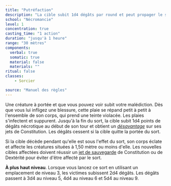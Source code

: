 ```yaml
---
title: "Putréfaction"
description: "La cible subit 1d4 dégâts par round et peut propager le sort si elle meurt."
school: "Nécromancie"
level: 1
concentration: true
casting_time: "1 action"
duration: "jusqu'à 1 heure"
range: "30 mètres"
components:
  verbal: true
  somatic: true
  material: false
  materials: ""
ritual: false
classes:
    - Sorcier

source: "Manuel des règles"
---
```

Une créature à portée et que vous pouvez voir subit votre malédiction. Dès que vous lui infligez une blessure, cette plaie se répand petit à petit à l'ensemble de son corps, qui prend une teinte violacée. Les plaies s'infectent et suppurent. Jusqu'à la fin du sort, la cible subit 1d4 points de dégâts nécrotique au début de son tour et obtient un [_désavantage_](/utiliser-les-caracteristiques/#avantage-et-desavantage) sur ses jets de Constitution. Les dégâts cessent si la cible quitte la portée du sort.

Si la cible décède pendant qu'elle est sous l'effet du sort, son corps éclate et affecte les créatures situées à 1,50 mètre ou moins d'elle. Les nouvelles cibles affectées doivent réussir un [jet de sauvegarde](/utiliser-les-caracteristiques/#jets-de-sauvegarde) de Constitution ou de Dextérité pour éviter d'être affecté par le sort.

**À plus haut niveau**. Lorsque vous lancez ce sort en utilisant un emplacement de niveau 3, les victimes subissent 2d4 dégâts. Les dégâts passent à 3d4 au niveau 5, 4d4 au niveau 6 et 5d4 au niveau 9.

